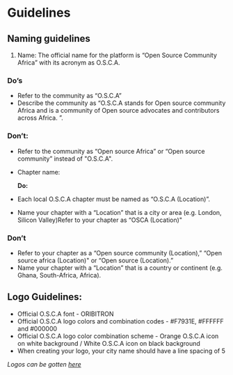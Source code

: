 # Guidelines

## Naming guidelines

1. Name: The official name for the platform is “Open Source Community Africa” with its acronym as O.S.C.A.

### Do’s

* Refer to the community as “O.S.C.A”
* Describe the community as “O.S.C.A stands for Open source community Africa and is a community of Open source advocates and contributors across Africa. ”.

### Don’t:

* Refer to the community as “Open source Africa” or “Open source community” instead of "O.S.C.A".
* Chapter name:

  **Do:**

* Each local O.S.C.A chapter must be named as “O.S.C.A \(Location\)”.
* Name your chapter with a “Location” that is a city or area \(e.g. London, Silicon Valley\)Refer to your chapter as “OSCA \(Location\)"

### Don’t

* Refer to your chapter as a “Open source community \(Location\),” “Open source africa \(Location\)" or “Open source \(Location\).”
* Name your chapter with a “Location” that is a country or continent \(e.g. Ghana, South-Africa, Africa\).

## Logo Guidelines:

* Official O.S.C.A font - ORIBITRON
* Official O.S.C.A logo colors and combination codes - \#F7931E, \#FFFFFF and \#000000
* Official O.S.C.A logo color combination scheme - Orange O.S.C.A icon on white background /  White O.S.C.A icon on black background
* When creating your logo, your city name should have a line spacing of 5

_Logos can be gotten_ [_here_](https://raw.githubusercontent.com/oscommunityafrica/docs/master/logo/osca.png)

